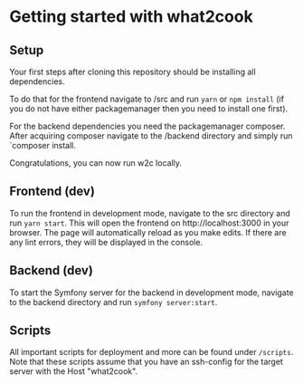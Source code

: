 # Getting started with what2cook

## Setup

Your first steps after cloning this repository should be installing all dependencies.

To do that for the frontend navigate to /src and run `yarn` or `npm install` (if you do not have either packagemanager then you need to install one first).

For the backend dependencies you need the packagemanager composer. After acquiring composer navigate to the /backend directory and simply run `composer install.

Congratulations, you can now run w2c locally.

## Frontend (dev)

To run the frontend in development mode, navigate to the src directory and run `yarn start`. This will open the frontend on http://localhost:3000 in your browser. The page will automatically reload as you make edits. If there are any lint errors, they will be displayed in the console.
## Backend (dev)

To start the Symfony server for the backend in development mode, navigate to the backend directory and run `symfony server:start`.
## Scripts

All important scripts for deployment and more can be found under `/scripts`. Note that these scripts assume that you have an ssh-config for the target server with the Host "what2cook".
